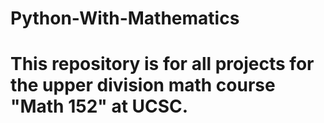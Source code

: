 # Python-With-Mathematics
# This repository is for all projects for the upper division math course "Math 152" at UCSC.
